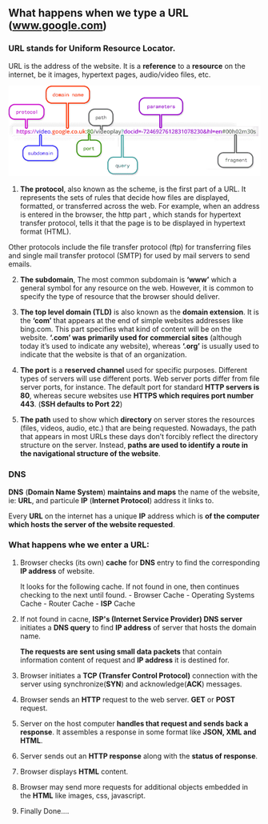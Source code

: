 ## What happens when we type a URL (www.google.com)

### URL stands for Uniform Resource Locator. 

URL is the address of the website. It is a **reference** to a **resource** on the internet, be it images, hypertext pages, audio/video files, etc. 

![dns1](./dns_url.png)

1. **The protocol**, also known as the scheme, is the first part of a URL. 
It represents the sets of rules that decide how files are displayed, formatted, or transferred across the web. For example, when an address is entered in the browser, the http part , which stands for hypertext transfer protocol, tells it that the page is to be displayed in hypertext format (HTML). 

Other protocols include the file transfer protocol (ftp) for transferring files and single mail transfer protocol (SMTP) for used by mail servers to send emails. 

2. **The subdomain**, The most common subdomain is **‘www’** which a general symbol for any resource on the web. However, it is common to specify the type of resource that the browser should deliver. 

3. **The top level domain (TLD)** is also known as the **domain extension**. It is the **‘com’** that appears at the end of simple websites addresses like bing.com. This part specifies what kind of content will be on the website. **‘.com’ was primarily used for commercial sites** (although today it’s used to indicate any website), whereas **‘.org’** is usually used to indicate that the website is that of an organization. 

4. **The port** is a **reserved channel** used for specific purposes. Different types of servers will use different ports. Web server ports differ from file server ports, for instance. The default port for standard **HTTP servers is 80**, whereas secure websites use **HTTPS which requires port number 443**. (**SSH defaults to Port 22**)

5. **The path** used to show which **directory** on server stores the resources (files, videos, audio, etc.) that are being requested. Nowadays, the path that appears in most URLs these days don’t forcibly reflect the directory structure on the server. Instead, **paths are used to identify a route in the navigational structure of the website**.

### DNS

**DNS** (**Domain Name System**) **maintains and maps** the name of the website, ie: **URL**, and particule **IP** (**Internet Protocol**) address it links to. 

Every **URL** on the internet has a unique **IP** address which is **of the computer which hosts the server of the website requested**.


### What happens whe we enter a URL: 

1. Browser checks (its own) **cache** for **DNS** entry to find the corresponding **IP address** of website. 

    It looks for the following cache. If not found in one, then continues checking to the next until found. 
        - Browser Cache 
        - Operating Systems Cache 
        - Router Cache 
        - **ISP** Cache

2. If not found in cacne, **ISP's (Internet Service Provider) DNS server** initiates a **DNS query** to find **IP address** of server that hosts the domain name.
    
    **The requests are sent using small data packets** that contain information content of request and **IP address** it is destined for. 

3. Browser initiates a **TCP (Transfer Control Protocol)** connection with the server using synchronize(**SYN**) and acknowledge(**ACK**) messages. 

4. Browser sends an **HTTP** request to the web server. **GET** or **POST** request. 

5. Server on the host computer **handles that request and sends back a response**. It assembles a response in some format like **JSON, XML and HTML**.

6. Server sends out an **HTTP response** along with the **status of response**. 

7. Browser displays **HTML** content. 

8. Browser may send more requests for additional objects embedded in the **HTML** like images, css, javascript. 

8. Finally Done....